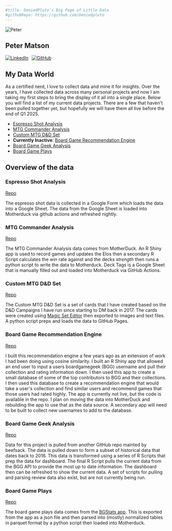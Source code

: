 ```yaml
---
#title: DeniedPluto's Big Page of Little Data
#githubRepo: https://github.com/Deniedpluto
---
```


<img src="https://avatars.githubusercontent.com/deniedpluto" alt="Peter" class="rounded-full w-48 h-48 mb-4">

## Peter Matson

<div style="display: flex; flex-direction: row; gap: 10px;">
    <a href="https://www.linkedin.com/in/peterdoesdata/"><img src="https://img.shields.io/badge/LinkedIn-blue" alt=LinkedIn></a>
    <a href="https://github.com/deniedpluto"><img src="https://img.shields.io/badge/GitHub-black" alt="GitHub"></a>
</div>

## My Data World

As a certified nerd, I love to collect data and mine it for insights. Over the years, I have collected data across many personal projects and now I am taking my first steps to bring the display of it all into a single place. Below you will find a list of my current data projects. There are a few that haven't been pulled together yet, but hopefully we will have them all live before the end of Q1 2025.

- [Espresso Shot Analysis](Espresso/EspressoData)
- [MTG Commander Analysis](Commander/CommanderHome)
- [Custom MTG D&D Set](https://deniedpluto.github.io)
- **Currently Inactive**: [Board Game Recommendation Engine](BGGRecommender/UserSimilarity)
- [Board Game Geek Analysis](BGGDashboard/BGGDashboard)
- [Board Game Plays](BoardGamePlays/BoardGamePlaysHome)


## Overview of the data

### Espresso Shot Analysis
[Repo](https://github.com/Deniedpluto/motherduck_data_update)

The espresso shot data is collected in a Google Form which loads the data into a Google Sheet. The data from the Google Sheet is loaded into Motherduck via github actions and refreshed nightly. 

### MTG Commander Analysis
[Repo](https://github.com/Deniedpluto/MTG-Battle-Logger)

The MTG Commander Analysis data comes from MotherDuck. An R Shiny app is used to record games and updates the Elos then a secondary R Script calculates the win rate against and the decks *strength* then runs a python script to write the data to Motherduck. Deck Tags is a Google Sheet that is manually filled out and loaded into Motherduck via GitHub Actions.

### Custom MTG D&D Set
[Repo](https://github.com/Deniedpluto/deniedpluto.github.io)

The Custom MTG D&D Set is a set of cards that I have created based on the D&D Campaigns I have run since starting to DM back in 2017. The cards were created using [Magic Set Editor](https://magicseteditor.boards.net/) then exported to images and text files. A python script preps and loads the data to GitHub Pages.

### Board Game Recommendation Engine
[Repo](https://github.com/Deniedpluto/BGG_Recommender)

I built this recommendation engine a few years ago as an extension of work I had been doing using cosine similarity. I built an R Shiny app that allowed an end user to input a users boardgamegeek (BGG) username and pull their collection and rating information down. I then used this app to create a small database of some of the top contributors to BGG and their collections. I then used this database to create a recommendation engine that would take a user's collection and find similar users and recommend games that those users had rated highly. The app is currently not live, but the code is available in the repo. I plan on moving the data into MotherDuck and rebuilding the app to use that as the data source. A secondary app will need to be built to collect new usernames to add to the database.

### Board Game Geek Analysis
[Repo](https://github.com/Deniedpluto/bgg-dashboard)

Data for this project is pulled from another GitHub repo mainted by beefsack. The data is pulled down to form a subset of historical data that dates back to 2016. This data is transformed using a series of R Scripts that prep the data for dashboard. The final R Script pulls the current data from the BGG API to provide the most up to date information. The dashboard then can be refreshed to show the current data. A set of scripts for pulling and parsing review data also exist, but are not currently being run.

### Board Game Plays
[Repo](https://github.com/Deniedpluto/BoardGamePlays)

The board game plays data comes from the [BGStats app](https://www.bgstatsapp.com/). This is exported from the app as a json file and then parsed into (mostly) normalized tables in parquet format by a python script then loaded into Motherduck.